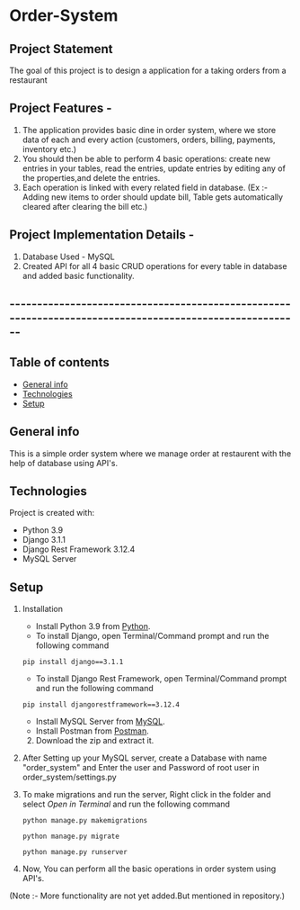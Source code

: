 # Order-System

## Project Statement
The goal of this project is to design a application for a taking orders from a restaurant

## Project Features - 
1. The application provides basic dine in order system, where we store data of each and every action (customers, orders, billing, payments, inventory etc.)
2. You should then be able to perform 4 basic operations: create new entries in your tables, read the entries, update entries by editing any of the properties,and delete the entries.
3. Each operation is linked with every related field in database.
(Ex :- Adding new items to order should update bill, Table gets automatically cleared after clearing the bill etc.)

## Project Implementation Details -

1. Database Used - MySQL
2. Created API for all 4 basic CRUD operations for every table in database and added basic functionality.

## --------------------------------------------------------------------------------------------------------

## Table of contents
* [General info](#general-info)
* [Technologies](#technologies)
* [Setup](#setup)

## General info
This is a simple order system where we manage order at restaurent with the help of database using API's.

## Technologies
Project is created with:
* Python 3.9
* Django 3.1.1
* Django Rest Framework 3.12.4
* MySQL Server

## Setup

1. Installation
      * Install Python 3.9 from [Python](https://www.python.org/downloads/).
      * To install Django, open Terminal/Command prompt and run the following command
      ```
      pip install django==3.1.1
      ```
      * To install Django Rest Framework, open Terminal/Command prompt and run the following command
      ```
      pip install djangorestframework==3.12.4
      ```
      * Install MySQL Server from [MySQL](https://dev.mysql.com/downloads/mysql/).
      * Install Postman from [Postman](https://www.postman.com/downloads/).

    2. Download the zip and extract it.

3. After Setting up your MySQL server, create a Database with name "order_system" and Enter the user and Password of root user in order_system/settings.py

    
4. To make migrations and run the server, Right click in the folder and select *Open in Terminal* and run the following command
      ```
      python manage.py makemigrations
      ```
      ```
      python manage.py migrate
      ```

      ```
      python manage.py runserver
      ```
5. Now, You can perform all the basic operations in order system using API's.

(Note :- More functionality are not yet added.But mentioned in repository.)
